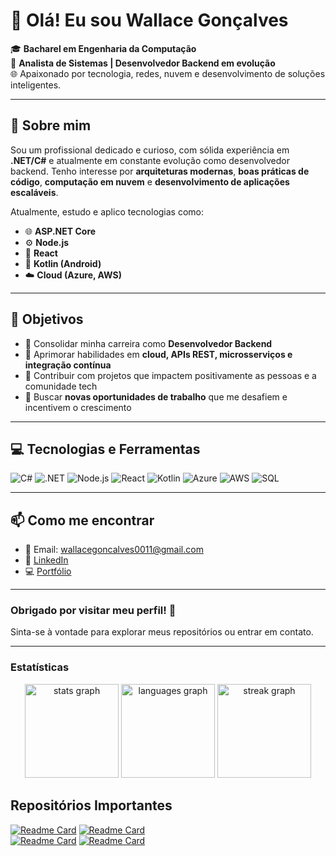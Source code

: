 # 👋 Olá! Eu sou Wallace Gonçalves

🎓 **Bacharel em Engenharia da Computação**  
💼 **Analista de Sistemas | Desenvolvedor Backend em evolução**  
🌐 Apaixonado por tecnologia, redes, nuvem e desenvolvimento de soluções inteligentes.

---

## 🚀 Sobre mim

Sou um profissional dedicado e curioso, com sólida experiência em **.NET/C#** e atualmente em constante evolução como desenvolvedor backend. Tenho interesse por **arquiteturas modernas**, **boas práticas de código**, **computação em nuvem** e **desenvolvimento de aplicações escaláveis**.

Atualmente, estudo e aplico tecnologias como:

- 🌐 **ASP.NET Core**  
- ⚙️ **Node.js**  
- 🔁 **React**  
- 📱 **Kotlin (Android)**  
- ☁️ **Cloud (Azure, AWS)**  

---

## 🎯 Objetivos

- 📌 Consolidar minha carreira como **Desenvolvedor Backend**
- 🌱 Aprimorar habilidades em **cloud, APIs REST, microsserviços e integração contínua**
- 🤝 Contribuir com projetos que impactem positivamente as pessoas e a comunidade tech
- 🔎 Buscar **novas oportunidades de trabalho** que me desafiem e incentivem o crescimento

---

## 💻 Tecnologias e Ferramentas

![C#](https://img.shields.io/badge/C%23-239120?style=flat&logo=c-sharp&logoColor=white)
![.NET](https://img.shields.io/badge/.NET-512BD4?style=flat&logo=dotnet&logoColor=white)
![Node.js](https://img.shields.io/badge/Node.js-339933?style=flat&logo=nodedotjs&logoColor=white)
![React](https://img.shields.io/badge/React-20232A?style=flat&logo=react&logoColor=61DAFB)
![Kotlin](https://img.shields.io/badge/Kotlin-7F52FF?style=flat&logo=kotlin&logoColor=white)
![Azure](https://img.shields.io/badge/Azure-0078D4?style=flat&logo=microsoftazure&logoColor=white)
![AWS](https://img.shields.io/badge/AWS-232F3E?style=flat&logo=amazonaws&logoColor=white)
![SQL](https://img.shields.io/badge/SQL-4479A1?style=flat&logo=postgresql&logoColor=white)

---

## 📫 Como me encontrar

- 📧 Email: wallacegoncalves0011@gmail.com  
- 💼 [LinkedIn](https://www.linkedin.com/in/wallace-goncalves)  
- 💻 [Portfólio](https://seuportfolio.dev)

---

### Obrigado por visitar meu perfil! 🚀
Sinta-se à vontade para explorar meus repositórios ou entrar em contato.


---
### Estatísticas
<div align="center">
  <img src="https://github-readme-stats.vercel.app/api?username=wallaceg7&hide_title=false&hide_rank=false&show_icons=true&include_all_commits=true&count_private=true&disable_animations=false&theme=highcontrast&locale=pt-br&hide_border=false" height="150" alt="stats graph"  />
  <img src="https://github-readme-stats.vercel.app/api/top-langs?username=wallaceg7&locale=pt-br&hide_title=false&layout=compact&card_width=320&langs_count=5&theme=highcontrast&hide_border=false" height="150" alt="languages graph"  />
  <img src="https://streak-stats.demolab.com?user=wallaceg7&locale=pt-br&mode=daily&theme=shades-of-purple&hide_border=false&border_radius=5" height="150" alt="streak graph"  />
</div>



## Repositórios Importantes
[![Readme Card](https://github-readme-stats.vercel.app/api/pin/?username=wallaceg7&repo=EmprestimoLivros_AspNet
)](https://github.com/wallaceg7/EmprestimoLivros_AspNet)  [![Readme Card](https://github-readme-stats.vercel.app/api/pin/?username=wallaceg7&repo=WebApi-CRUD-livros)](https://github.com/wallaceg7/WebApi-CRUD-livros)  
[![Readme Card](https://github-readme-stats.vercel.app/api/pin/?username=wallaceg7&repo=WebApi-Usuarios)](https://github.com/wallaceg7/WebApi-Usuarios) [![Readme Card](https://github-readme-stats.vercel.app/api/pin/?username=wallaceg7&repo=whatsapp-bot)](https://github.com/wallaceg7/whatsapp-bot) 

